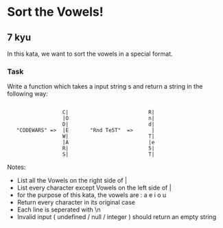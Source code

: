 # Sort the Vowels!
## 7 kyu

In this kata, we want to sort the vowels in a special format.

### Task

Write a function which takes a input string s and return a string in the following way:
```

                  C|                          R|
                  |O                          n|
                  D|                          d|
   "CODEWARS" =>  |E       "Rnd Te5T"  =>      |
                  W|                          T|
                  |A                          |e
                  R|                          5|
                  S|                          T|
```

Notes:
- List all the Vowels on the right side of |
- List every character except Vowels on the left side of |
- for the purpose of this kata, the vowels are : a e i o u
- Return every character in its original case
- Each line is seperated with \n
- Invalid input ( undefined / null / integer ) should return an empty string
